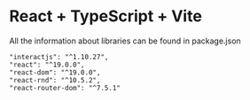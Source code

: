 # React + TypeScript + Vite

All the information about libraries can be found in package.json

    "interactjs": "^1.10.27",
    "react": "^19.0.0",
    "react-dom": "^19.0.0",
    "react-rnd": "^10.5.2",
    "react-router-dom": "^7.5.1"
